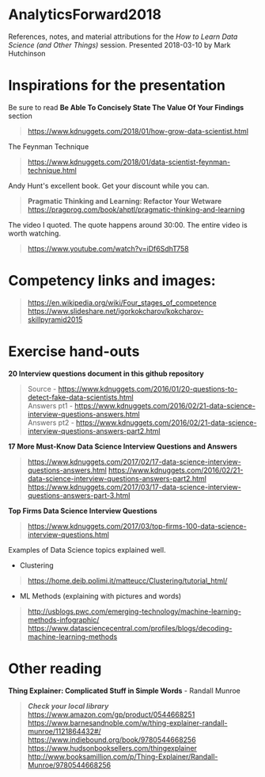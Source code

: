 # AnalyticsForward2018
References, notes, and material attributions for the *How to Learn Data Science (and Other Things)* session.
Presented 2018-03-10 by Mark Hutchinson

# Inspirations for the presentation
Be sure to read **Be Able To Concisely State The Value Of Your Findings** section  
> https://www.kdnuggets.com/2018/01/how-grow-data-scientist.html

The Feynman Technique  
> https://www.kdnuggets.com/2018/01/data-scientist-feynman-technique.html

Andy Hunt's excellent book. Get your discount while you can.  
> **Pragmatic Thinking and Learning: Refactor Your Wetware**  
> https://pragprog.com/book/ahptl/pragmatic-thinking-and-learning

The video I quoted.  The quote happens around 30:00.  The entire video is worth watching.  
> https://www.youtube.com/watch?v=iDf6SdhT758

# Competency links and images:  
> https://en.wikipedia.org/wiki/Four_stages_of_competence  
> https://www.slideshare.net/igorkokcharov/kokcharov-skillpyramid2015

# Exercise hand-outs
**20 Interview questions document in this github repository**
> Source - https://www.kdnuggets.com/2016/01/20-questions-to-detect-fake-data-scientists.html  
> Answers pt1 - https://www.kdnuggets.com/2016/02/21-data-science-interview-questions-answers.html  
> Answers pt2 - https://www.kdnuggets.com/2016/02/21-data-science-interview-questions-answers-part2.html

**17 More Must-Know Data Science Interview Questions and Answers**
> https://www.kdnuggets.com/2017/02/17-data-science-interview-questions-answers.html
> https://www.kdnuggets.com/2016/02/21-data-science-interview-questions-answers-part2.html
> https://www.kdnuggets.com/2017/03/17-data-science-interview-questions-answers-part-3.html

**Top Firms Data Science Interview Questions**
> https://www.kdnuggets.com/2017/03/top-firms-100-data-science-interview-questions.html

Examples of Data Science topics explained well.
* Clustering  
> https://home.deib.polimi.it/matteucc/Clustering/tutorial_html/

* ML Methods (explaining with pictures and words)  
> http://usblogs.pwc.com/emerging-technology/machine-learning-methods-infographic/  
> https://www.datasciencecentral.com/profiles/blogs/decoding-machine-learning-methods
    
# Other reading
**Thing Explainer: Complicated Stuff in Simple Words** - Randall Munroe  
> **_Check your local library_**  
> https://www.amazon.com/gp/product/0544668251  
> https://www.barnesandnoble.com/w/thing-explainer-randall-munroe/1121864432#/  
> https://www.indiebound.org/book/9780544668256  
> https://www.hudsonbooksellers.com/thingexplainer  
> http://www.booksamillion.com/p/Thing-Explainer/Randall-Munroe/9780544668256


